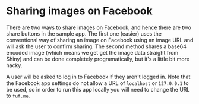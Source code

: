 # Sharing images on Facebook

There are two ways to share images on Facebook, and hence there are two share buttons in the sample app. The first one (easier) uses the conventional way of sharing an image on Facebook using an image URL and will ask the user to confirm sharing. The second method shares a base64 encoded image (which means we get get the image data straight from Shiny) and can be done completely programatically, but it's a little bit more hacky.

A user will be asked to log in to Facebook if they aren't logged in. Note that the Facebook app settings do not allow a URL of `localhost` or `127.0.0.1` to be used, so in order to run this app locally you will need to change the URL to `fuf.me`.